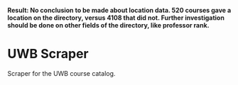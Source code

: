 **Result: No conclusion to be made about location data. 520 courses gave a location on the directory, versus 4108 that did not. Further investigation should be done on other fields of the directory, like professor rank.**

# UWB Scraper

Scraper for the UWB course catalog.
